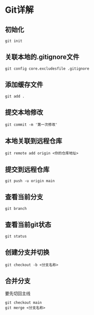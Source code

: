 # Git详解

## 初始化

```shell
git init
```

## 关联本地的.gitignore文件

```shell
git config core.excludesfile .gitignore 
```

## 添加缓存文件

```shell
git add .
```

## 提交本地修改

```shell
git commit -m '第一次修改'
```

## 本地关联到远程仓库

```shell
git remote add origin <你的仓库地址>
```

## 提交到远程仓库

```shell
git push -u origin main
```

## 查看当前分支

```shell
git branch
```

## 查看当前git状态

```shell
git status
```

## 创建分支并切换

```shell
git checkout -b <分支名称>
```

## 合并分支

要先切回主线

```shell
git checkout main
git merge <分支名称>
```

